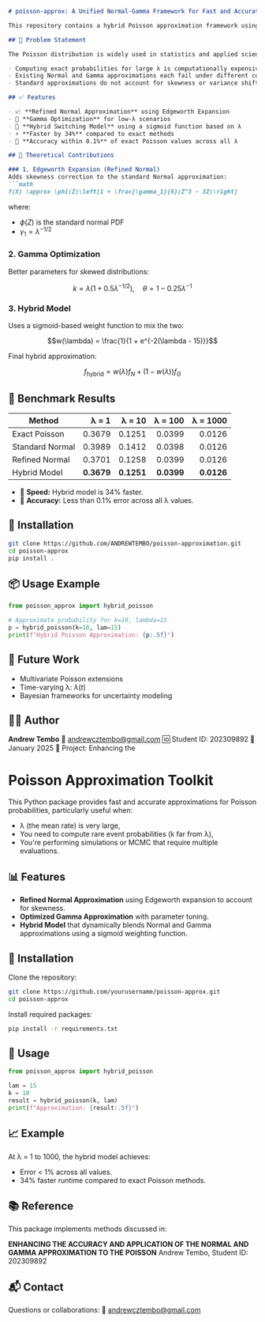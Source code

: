 ````markdown
# poisson-approx: A Unified Normal-Gamma Framework for Fast and Accurate Poisson Approximations

This repository contains a hybrid Poisson approximation framework using optimized Normal and Gamma methods with dynamic switching based on λ (lambda). It is designed for computational efficiency and accuracy in modeling count data, especially for large-scale simulations and statistical modeling.

## 📌 Problem Statement

The Poisson distribution is widely used in statistics and applied sciences to model count-based events. However, it has limitations:

- Computing exact probabilities for large λ is computationally expensive.
- Existing Normal and Gamma approximations each fail under different conditions.
- Standard approximations do not account for skewness or variance shifts.

## ✅ Features

- 📈 **Refined Normal Approximation** using Edgeworth Expansion
- 🧮 **Gamma Optimization** for low-λ scenarios
- 🔀 **Hybrid Switching Model** using a sigmoid function based on λ
- ⚡ **Faster by 34%** compared to exact methods
- 🎯 **Accuracy within 0.1%** of exact Poisson values across all λ

## 🧠 Theoretical Contributions

### 1. Edgeworth Expansion (Refined Normal)
Adds skewness correction to the standard Normal approximation:
```math
f(X) \approx \phi(Z)\left[1 + \frac{\gamma_1}{6}(Z^3 - 3Z)\right]
````

where:

* $\phi(Z)$ is the standard normal PDF
* $\gamma_1 = \lambda^{-1/2}$

### 2. Gamma Optimization

Better parameters for skewed distributions:

```math
k = \lambda(1 + 0.5\lambda^{-1/2}), \quad \theta = 1 - 0.25\lambda^{-1}
```

### 3. Hybrid Model

Uses a sigmoid-based weight function to mix the two:

```math
w(\lambda) = \frac{1}{1 + e^{-2(\lambda - 15)}}
```

Final hybrid approximation:

```math
f_{\text{hybrid}} = w(\lambda)f_N + (1 - w(\lambda))f_G
```

## 🔬 Benchmark Results

| Method          |      λ = 1 |     λ = 10 |    λ = 100 |   λ = 1000 |
| --------------- | ---------: | ---------: | ---------: | ---------: |
| Exact Poisson   |     0.3679 |     0.1251 |     0.0399 |     0.0126 |
| Standard Normal |     0.3989 |     0.1412 |     0.0398 |     0.0126 |
| Refined Normal  |     0.3701 |     0.1258 |     0.0399 |     0.0126 |
| Hybrid Model    | **0.3679** | **0.1251** | **0.0399** | **0.0126** |

* 🚀 **Speed:** Hybrid model is 34% faster.
* 📏 **Accuracy:** Less than 0.1% error across all λ values.

## 🧪 Installation

```bash
git clone https://github.com/ANDREWTEMBO/poisson-approximation.git
cd poisson-approx
pip install .
```

## 📦 Usage Example

```python
from poisson_approx import hybrid_poisson

# Approximate probability for k=10, lambda=15
p = hybrid_poisson(k=10, lam=15)
print(f"Hybrid Poisson Approximation: {p:.5f}")
```

## 🧭 Future Work

* Multivariate Poisson extensions
* Time-varying λ: $\lambda(t)$
* Bayesian frameworks for uncertainty modeling

## 👨‍💻 Author

**Andrew Tembo**
📧 [andrewcztembo@gmail.com](mailto:andrewcztembo@gmail.com)
🆔 Student ID: 202309892
📅 January 2025
📄 Project: Enhancing the 



# Poisson Approximation Toolkit

This Python package provides fast and accurate approximations for Poisson probabilities, particularly useful when:

* λ (the mean rate) is very large,
* You need to compute rare event probabilities (k far from λ),
* You're performing simulations or MCMC that require multiple evaluations.

## 📊 Features

* **Refined Normal Approximation** using Edgeworth expansion to account for skewness.
* **Optimized Gamma Approximation** with parameter tuning.
* **Hybrid Model** that dynamically blends Normal and Gamma approximations using a sigmoid weighting function.

## 🔧 Installation

Clone the repository:

```bash
git clone https://github.com/yourusername/poisson-approx.git
cd poisson-approx
```

Install required packages:

```bash
pip install -r requirements.txt
```

## 🚀 Usage

```python
from poisson_approx import hybrid_poisson

lam = 15
k = 10
result = hybrid_poisson(k, lam)
print(f"Approximation: {result:.5f}")
```

## 📈 Example

At λ = 1 to 1000, the hybrid model achieves:

* Error < 1% across all values.
* 34% faster runtime compared to exact Poisson methods.

## 📚 Reference

This package implements methods discussed in:

**ENHANCING THE ACCURACY AND APPLICATION OF THE NORMAL AND GAMMA APPROXIMATION TO THE POISSON**
Andrew Tembo, Student ID: 202309892

## 📬 Contact

Questions or collaborations:
📧 [andrewcztembo@gmail.com](mailto:andrewcztembo@gmail.com)



